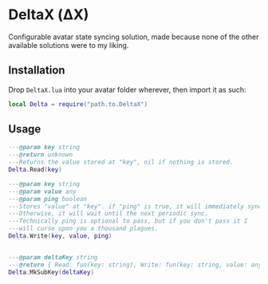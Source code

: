 # DeltaX (ΔX)
Configurable avatar state syncing solution, made because none of the other available solutions were to my liking.

## Installation
Drop `DeltaX.lua` into your avatar folder wherever, then import it as such: 

```lua
local Delta = require("path.to.DeltaX")
```

## Usage

```lua
---@param key string
---@return unknown
---Returns the value stored at "key", nil if nothing is stored.
Delta.Read(key)

---@param key string
---@param value any
---@param ping boolean
---Stores "value" at "key". if "ping" is true, it will immediately sync. 
---Otherwise, it will wait until the next periodic sync.
---Technically ping is optional to pass, but if you don't pass it I
---will curse upon you a thousand plagues.
Delta.Write(key, value, ping)


---@param deltaKey string
---@return { Read: fun(key: string), Write: fun(key: string, value: any, ping: boolean): nil }
Delta.MkSubKey(deltaKey)
```